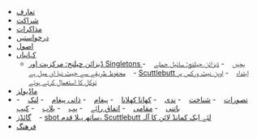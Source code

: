 * [تعارف](README.md)
* [شراکت](contributing.md)
* [مذاکرات](talks.md)
* [درخواستیں](applications.md)
* [اصول](principles.md)
* [کہانیاں](stories/index.md)
   - [ڈیزائن چیلنج: مرکزیت اور Singletons بچیں](stories/design-challenge-avoid-centralization-and-singletons.md)
   - [ڈیزائن چیلنج: سائبل حملے](stories/design-challenge-sybil-attacks.md)
   - [محفوظ طریقے سے چیٹ نیا ای میل ہے](stories/gossiping-securely-is-the-new-email.md)
   - [Scuttlebutt ابتداء](stories/scuttlebutt-genesis.md)
   - [اوپن نیٹ ورکس پر توکل کا استعمال کرتے ہوئے](stories/using-trust-in-open-networks.md)
* [ماڈیولز](modules.md)
* [تصورات](concepts/index.md)
   - [شناخت](concepts/identity.md)
   - [ندی](concepts/stream.md)
   - [کھانا کھلانا](concepts/feed.md)
   - [پیغام](concepts/message.md)
   - [ذاتی پیغام](concepts/private-message.md)
   - [لنک](concepts/link.md)
   - [باتنی](concepts/gossip.md)
   - [مقامی](concepts/local.md)
   - [اتفاق رائے](concepts/consensus.md)
   - [پب](concepts/pub.md)
   - [بلاب](concepts/blob.md)
   - [کیپ](concepts/cap.md)
* [گائڈز](guides/index.md)
   - [sbot ساتھ پہلا قدم، Scuttlebutt لئے ایک کمانڈ لائن کا آلہ](guides/cli-first-steps.md)
* [فرھنگ](glossary.md)
